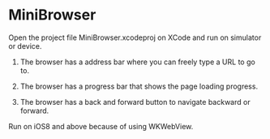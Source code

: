 # MiniBrowser

Open the project file MiniBrowser.xcodeproj on XCode and run on simulator or device.

1) The browser has a address bar where you can freely type a URL to go to.

2) The browser has a progress bar that shows the page loading progress.

3) The browser has a back and forward button to navigate backward or forward.

Run on iOS8 and above because of using WKWebView.


